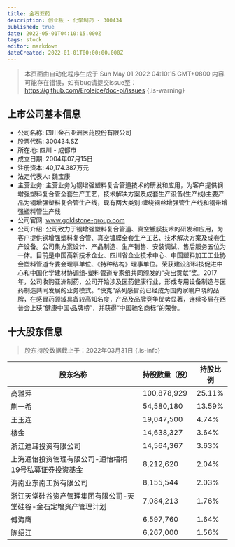 ```yaml
---
title: 金石亚药
description: 创业板 - 化学制药 - 300434
published: true
date: 2022-05-01T04:10:15.000Z
tags: stock
editor: markdown
dateCreated: 2022-01-01T00:00:00.000Z
---
```


> 本页面由自动化程序生成于 Sun May 01 2022 04:10:15 GMT+0800
> 内容可能存在错误，如有bug请提交issue至：https://github.com/Eroleice/doc-pi/issues
{.is-warning}

## 上市公司基本信息
- 公司名称: 四川金石亚洲医药股份有限公司
- 股票代码: 300434.SZ
- 所在地: 四川 - 成都市
- 成立日期: 2004年07月15日
- 注册资本: 40,174.387万元
- 法定代表人: 魏宝康
- 主营业务: 主营业务为钢增强塑料复合管道技术的研发和应用，为客户提供钢增强塑料复合管全套生产工艺，技术解决方案及成套生产设备(生产线)主要产品为钢增强塑料复合管生产线，现有两大类别:缠绕钢丝增强管生产线和钢带增强塑料管生产线
- 公司官网: www.goldstone-group.com
- 公司介绍: 公司致力于钢增强塑料复合管道、真空镀膜技术的研发和应用，为客户提供钢增强塑料复合管、真空镀膜全套生产工艺、技术解决方案及成套生产设备。公司集方案设计、产品制造、生产销售、安装调试、售后服务五位为一体。目前是中国高新技术企业、四川省企业技术中心、中国塑料加工工业协会塑料管道专委会理事单位、《特种结构》理事单位。荣获建设部科技促进中心和中国化学建材协调组-塑料管道专家组共同颁发的“突出贡献”奖。2017年，公司收购亚洲制药，公司开始涉及医药健康行业，形成专用设备制造与医药制造共同发展的业务模式。“快克”系列感冒药已经成为国内家喻户晓的品牌，在感冒药领域具备较高知名度，产品及品牌竞争优势显著，连续多届在西普会上获“健康中国·品牌榜”，并获得“中国驰名商标”的荣誉。


## 十大股东信息
> 股东持股数据截止于：2022年03月31日
{.is-info}

| 股东名称 | 持股数量（股） | 持股比例 |
| --- | --- | --- |
| 高雅萍 | 100,878,929 | 25.11% |
| 蒯一希 | 54,580,180 | 13.59% |
| 王玉连 | 19,047,500 | 4.74% |
| 楼金 | 14,638,327 | 3.64% |
| 浙江迪耳投资有限公司 | 14,564,367 | 3.63% |
| 上海通怡投资管理有限公司-通怡梧桐19号私募证券投资基金 | 8,212,620 | 2.04% |
| 海南亚东南工贸有限公司 | 8,155,544 | 2.03% |
| 浙江天堂硅谷资产管理集团有限公司-天堂硅谷-金石定增资产管理计划 | 7,084,213 | 1.76% |
| 傅海鹰 | 6,597,760 | 1.64% |
| 陈绍江 | 6,267,000 | 1.56% |




